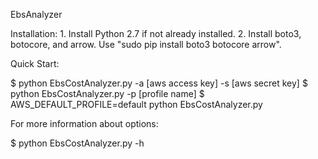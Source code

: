 EbsAnalyzer

Installation:
    1. Install Python 2.7 if not already installed.
    2. Install boto3, botocore, and arrow.  Use "sudo pip install boto3 botocore arrow".

Quick Start:

$ python EbsCostAnalyzer.py -a [aws access key] -s [aws secret key]
$ python EbsCostAnalyzer.py -p [profile name]
$ AWS_DEFAULT_PROFILE=default python EbsCostAnalyzer.py

For more information about options:

$ python EbsCostAnalyzer.py -h
